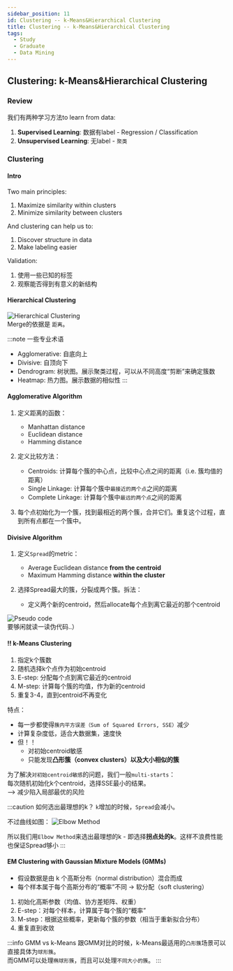 ```yaml
---
sidebar_position: 11
id: Clustering -- k-Means&Hierarchical Clustering
title: Clustering -- k-Means&Hierarchical Clustering
tags:
  - Study
  - Graduate
  - Data Mining
---
```



## Clustering: k-Means&Hierarchical Clustering

### Review

我们有两种学习方法to learn from data:
1. **Supervised Learning**: 数据有label - Regression / Classification
2. **Unsupervised Learning**: 无label - `聚类`


### Clustering

#### Intro

Two main principles:
1. Maximize similarity within clusters
2. Minimize similarity between clusters

And clustering can help us to:
1. Discover structure in data
2. Make labeling easier

Validation:
1. 使用一些已知的标签
2. 观察能否得到有意义的新结构


#### Hierarchical Clustering
![Hierarchical Clustering](https://jcqn.oss-cn-beijing.aliyuncs.com/img_blog/514DM/514DM_25.png)  
Merge的依据是 `距离`。

:::note 一些专业术语
- Agglomerative: 自底向上
- Divisive: 自顶向下
- Dendrogram: 树状图。展示聚类过程，可以从不同高度“剪断”来确定簇数
- Heatmap: 热力图。展示数据的相似性
:::

#### Agglomerative Algorithm
1. 定义距离的函数：
    - Manhattan distance
    - Euclidean distance
    - Hamming distance

2. 定义比较方法：
    - Centroids: 计算每个簇的中心点，比较中心点之间的距离（i.e. 簇均值的距离）
    - Single Linkage: 计算每个簇中`最接近的两个点`之间的距离
    - Complete Linkage: 计算每个簇中`最远的两个点`之间的距离

3. 每个点初始化为一个簇，找到最相近的两个簇，合并它们。重复这个过程，直到所有点都在一个簇中。


#### Divisive Algorithm
1. 定义`Spread`的metric：
    - Average Euclidean distance **from the centroid**
    - Maximum Hamming distance **within the cluster**

2. 选择Spread最大的簇，分裂成两个簇。拆法：
    - 定义两个新的centroid，然后allocate每个点到离它最近的那个centroid

![Pseudo code](https://jcqn.oss-cn-beijing.aliyuncs.com/img_blog/514DM/514DM_26.png)  
要够闲就读一读伪代码..）


#### !! k-Means Clustering

1. 指定k个簇数
2. 随机选择k个点作为初始centroid
3. E-step: 分配每个点到离它最近的centroid
4. M-step: 计算每个簇的均值，作为新的centroid
5. 重复3-4，直到centroid不再变化

特点：
- 每一步都使得`簇内平方误差（Sum of Squared Errors, SSE）`减少
- 计算复杂度低，适合大数据集，速度快
- 但！！
    - 对初始centroid敏感
    - 只能发现**凸形簇（convex clusters）**以及**大小相似的簇**

为了解决`对初始centroid敏感`的问题，我们一般`multi-starts`：  
每次随机初始化k个centroid，选择SSE最小的结果。  
--> 减少陷入局部最优的风险

:::caution 如何选出最理想的k？
`k`增加的时候，`Spread`会减小。

不过曲线如图：
![Elbow Method](https://jcqn.oss-cn-beijing.aliyuncs.com/img_blog/514DM/514DM_27.png)

所以我们用`Elbow Method`来选出最理想的k - 即选择**拐点处的k**。这样不浪费性能也保证Spread够小
:::

#### EM Clustering with Gaussian Mixture Models (GMMs)
- 假设数据是由 k 个高斯分布（normal distribution）混合而成
- 每个样本属于每个高斯分布的“概率”不同 -> 软分配（soft clustering）

1. 初始化高斯参数（均值、协方差矩阵、权重）
2. E-step：对每个样本，计算属于每个簇的“概率”
3. M-step：根据这些概率，更新每个簇的参数（相当于重新拟合分布）
4. 重复直到收敛

:::info GMM vs k-Means
跟GMM对比的时候，k-Means最适用的`凸形簇`场景可以直接具体为`球形簇`。  
而GMM可以处理`椭球形簇`，而且可以处理`不同大小的簇`。
:::